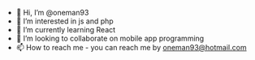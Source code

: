 - 👋 Hi, I’m @oneman93
- 👀 I’m interested in js and php
- 🌱 I’m currently learning React
- 💞️ I’m looking to collaborate on mobile app programming
- 📫 How to reach me - you can reach me by oneman93@hotmail.com

<!---
oneman93/oneman93 is a ✨ special ✨ repository because its `README.md` (this file) appears on your GitHub profile.
You can click the Preview link to take a look at your changes.
--->
